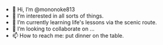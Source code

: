 - 👋 Hi, I’m @mononoke813
- 👀 I’m interested in all sorts of things.
- 🌱 I’m currently learning life's lessons via the scenic route.
- 💞️ I’m looking to collaborate on ...
- 📫 How to reach me: put dinner on the table. 

<!---
mononoke813/mononoke813 is a ✨ special ✨ repository because its `README.md` (this file) appears on your GitHub profile.
You can click the Preview link to take a look at your changes.
--->
